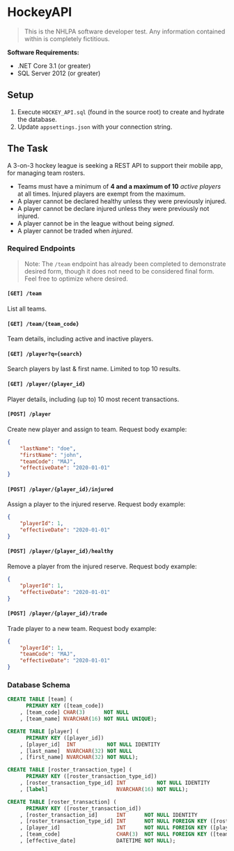 # HockeyAPI
> This is the NHLPA software developer test. Any information contained within is completely fictitious.

**Software Requirements:**
- .NET Core 3.1 (or greater)
- SQL Server 2012 (or greater)

## Setup
1. Execute `HOCKEY_API.sql` (found in the source root) to create and hydrate the database.
2. Update `appsettings.json` with your connection string.

## The Task
A 3-on-3 hockey league is seeking a REST API to support their mobile app, for managing team rosters. 
- Teams must have a minimum of __4 and a maximum of 10__  _active players_ at all times. Injured players are exempt from the maximum.  
- A player cannot be declared healthy unless they were previously injured.
- A player cannot be declare injured unless they were previously not injured.
- A player cannot be in the league without being *signed*.
- A player cannot be traded when *injured*.
### Required Endpoints
> Note: The `/team` endpoint has already been completed to demonstrate desired form, though it does not need to be considered final form. Feel free to optimize where desired.

#### `[GET] /team`
List all teams.

#### `[GET] /team/{team_code}`
Team details, including active and inactive players.

#### `[GET] /player?q={search}`
Search players by last & first name. Limited to top 10 results.

#### `[GET] /player/{player_id}`
Player details, including (up to) 10 most recent transactions.

#### `[POST] /player`
Create new player and assign to team. Request body example:
```json
{
    "lastName": "doe",
    "firstName": "john",
    "teamCode": "MAJ",
    "effectiveDate": "2020-01-01"
}
```

#### `[POST] /player/{player_id}/injured`
Assign a player to the injured reserve. Request body example:
```json
{
    "playerId": 1,
    "effectiveDate": "2020-01-01"
}
```

#### `[POST] /player/{player_id}/healthy`
Remove a player from the injured reserve. Request body example:
```json
{
    "playerId": 1,
    "effectiveDate": "2020-01-01"
}
```

#### `[POST] /player/{player_id}/trade`
Trade player to a new team. Request body example:
```json
{
    "playerId": 1,
    "teamCode": "MAJ",
    "effectiveDate": "2020-01-01"
}
```

### Database Schema
```sql
CREATE TABLE [team] (
      PRIMARY KEY ([team_code])
    , [team_code] CHAR(3)      NOT NULL
    , [team_name] NVARCHAR(16) NOT NULL UNIQUE);

CREATE TABLE [player] (
      PRIMARY KEY ([player_id])
    , [player_id]  INT          NOT NULL IDENTITY
    , [last_name]  NVARCHAR(32) NOT NULL
    , [first_name] NVARCHAR(32) NOT NULL);

CREATE TABLE [roster_transaction_type] (
      PRIMARY KEY ([roster_transaction_type_id])
    , [roster_transaction_type_id] INT          NOT NULL IDENTITY
    , [label]                      NVARCHAR(16) NOT NULL);

CREATE TABLE [roster_transaction] (
      PRIMARY KEY ([roster_transaction_id])
    , [roster_transaction_id]      INT      NOT NULL IDENTITY
    , [roster_transaction_type_id] INT      NOT NULL FOREIGN KEY ([roster_transaction_type_id]) REFERENCES [roster_transaction_type] ([roster_transaction_type_id])
    , [player_id]                  INT      NOT NULL FOREIGN KEY ([player_id]) REFERENCES [player] ([player_id])
    , [team_code]                  CHAR(3)  NOT NULL FOREIGN KEY ([team_code]) REFERENCES [team] ([team_code])
    , [effective_date]             DATETIME NOT NULL);
```

